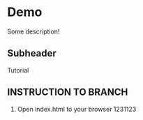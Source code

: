 # Demo

Some description!

## Subheader

Tutorial


## INSTRUCTION TO BRANCH
1. Open index.html to your browser 1231123